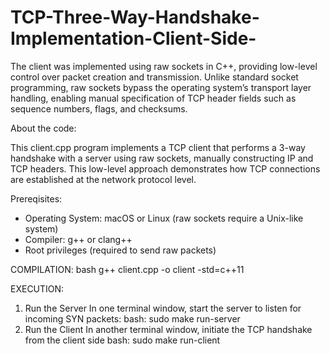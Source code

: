 # TCP-Three-Way-Handshake-Implementation-Client-Side-
The client was implemented using raw sockets in C++, providing low-level control over packet creation and transmission. Unlike standard socket programming, raw sockets bypass the operating system’s transport layer handling, enabling manual specification of TCP header fields such as sequence numbers, flags, and checksums.

About the code:

This client.cpp program implements a TCP client that performs a 3-way handshake
 with a server using raw sockets, manually constructing IP and TCP headers. 
 This low-level approach demonstrates how TCP connections are established at the network protocol level.

 Prereqisites:

- Operating System: macOS or Linux (raw sockets require a Unix-like system)
- Compiler: g++ or clang++
- Root privileges (required to send raw packets)

COMPILATION:
bash
g++ client.cpp -o client -std=c++11

EXECUTION:

1. Run the Server
In one terminal window, start the server to listen for incoming SYN packets:
bash:
  sudo make run-server
 2. Run the Client
In another terminal window, initiate the TCP handshake from the client side
bash:
 sudo make run-client


